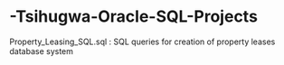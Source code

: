 # -Tsihugwa-Oracle-SQL-Projects
Property_Leasing_SQL.sql : SQL queries for creation of property leases database system
